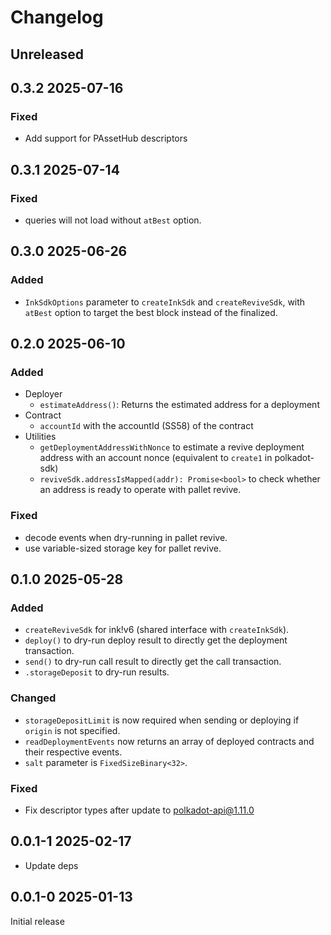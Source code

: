 # Changelog

## Unreleased

## 0.3.2 2025-07-16

### Fixed

- Add support for PAssetHub descriptors

## 0.3.1 2025-07-14

### Fixed

- queries will not load without `atBest` option.

## 0.3.0 2025-06-26

### Added

- `InkSdkOptions` parameter to `createInkSdk` and `createReviveSdk`, with `atBest` option to target the best block instead of the finalized.

## 0.2.0 2025-06-10

### Added

- Deployer
  - `estimateAddress()`: Returns the estimated address for a deployment
- Contract
  - `accountId` with the accountId (SS58) of the contract
- Utilities
  - `getDeploymentAddressWithNonce` to estimate a revive deployment address with an account nonce (equivalent to `create1` in polkadot-sdk)
  - `reviveSdk.addressIsMapped(addr): Promise<bool>` to check whether an address is ready to operate with pallet revive.

### Fixed

- decode events when dry-running in pallet revive.
- use variable-sized storage key for pallet revive.

## 0.1.0 2025-05-28

### Added

- `createReviveSdk` for ink!v6 (shared interface with `createInkSdk`).
- `deploy()` to dry-run deploy result to directly get the deployment transaction.
- `send()` to dry-run call result to directly get the call transaction.
- `.storageDeposit` to dry-run results.

### Changed

- `storageDepositLimit` is now required when sending or deploying if `origin` is not specified.
- `readDeploymentEvents` now returns an array of deployed contracts and their respective events.
- `salt` parameter is `FixedSizeBinary<32>`.

### Fixed

- Fix descriptor types after update to polkadot-api@1.11.0

## 0.0.1-1 2025-02-17

- Update deps

## 0.0.1-0 2025-01-13

Initial release
